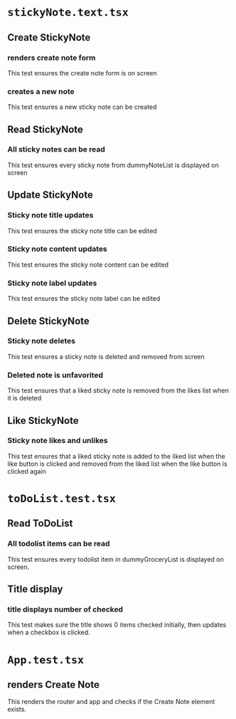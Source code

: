 # `stickyNote.text.tsx`
## Create StickyNote
### renders create note form
This test ensures the create note form is on screen 

### creates a new note
This test ensures a new sticky note can be created

## Read StickyNote
### All sticky notes can be read
This test ensures every sticky note from dummyNoteList is displayed on screen

## Update StickyNote
### Sticky note title updates
This test ensures the sticky note title can be edited

### Sticky note content updates
This test ensures the sticky note content can be edited

### Sticky note label updates
This test ensures the sticky note label can be edited

## Delete StickyNote 
### Sticky note deletes
This test ensures a sticky note is deleted and removed from screen

### Deleted note is unfavorited
This test ensures that a liked sticky note is removed from the likes list
when it is deleted

## Like StickyNote
### Sticky note likes and unlikes
This test ensures that a liked sticky note is added to the liked list when 
the like button is clicked and 
removed from the liked list when the like button is clicked again

# `toDoList.test.tsx`
## Read ToDoList
### All todolist items can be read
This test ensures every todolist item in dummyGroceryList is displayed on screen.

## Title display
### title displays number of checked
This test makes sure the title shows 0 items checked initially, then 
updates when a checkbox is clicked.

# `App.test.tsx`
## renders Create Note
This renders the router and app and checks if the Create Note element
exists.

